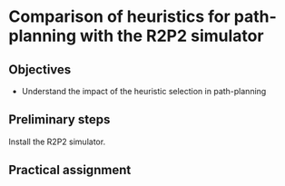 # Comparison of heuristics for path-planning with the R2P2 simulator

## Objectives

* Understand the impact of the heuristic selection in path-planning

## Preliminary steps
Install the R2P2 simulator.

## Practical assignment
